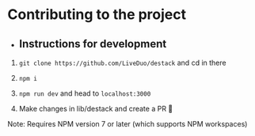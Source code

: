 # Contributing to the project

- ## Instructions for development

1. `git clone https://github.com/LiveDuo/destack` and cd in there

2. `npm i`

3. `npm run dev` and head to `localhost:3000`

4. Make changes in lib/destack and create a PR 🚀

Note: Requires NPM version 7 or later (which supports NPM workspaces)

